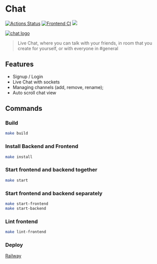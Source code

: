 # Chat
[![Actions Status](https://github.com/likurg42/frontend-project-12/workflows/hexlet-check/badge.svg)](https://github.com/likurg42/frontend-project-12/actions)
[![Frontend CI](https://github.com/likurg42/frontend-project-12/actions/workflows/fronend-ci.yml/badge.svg)](https://github.com/likurg42/frontend-project-12/actions/workflows/fronend-ci.yml)
<a href="https://codeclimate.com/github/likurg42/frontend-project-12/maintainability"><img src="https://api.codeclimate.com/v1/badges/56ece09e72c6fbef0a6e/maintainability" /></a>

[![chat logo]('./readme/logo.png')](https://frontend-project-12-production-4107.up.railway.app/)

> Live Chat, where you can talk with your friends, in room that you create for yourself, or with everyone in #general

## Features
- Signup / Login
- Live Chat with sockets
- Managing channels (add, remove, rename);
- Auto scroll chat view

## Commands

### Build
```sh
make build
```
### Install Backend and Frontend
```sh
make install
```

### Start frontend and backend together
```sh
make start
```

### Start frontend and backend separately
```sh
make start-frontend
make start-backend
```

### Lint frontend
```sh
make lint-frontend
```


### Deploy
[Railway](https://frontend-project-12-production-4107.up.railway.app/)
